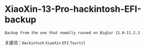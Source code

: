 # XiaoXin-13-Pro-hackintosh-EFI-backup
    Backup from the one that nomally runned on BigSur 11.0-11.2.3

关键词：`Hackintosh` `XiaoXin` `EFI` `Tourtil`
